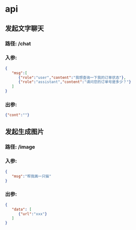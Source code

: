 # api 
## 发起文字聊天
### 路径: /chat
### 入参:

```json
{
   "msg":[
      {"role":"user","content":"我想查询一下我的订单状态"}, 
      {"role":"assistant","content":"请问您的订单号是多少？"}
   ]
}
```

### 出参:

```json
{"cont":""}
```

## 发起生成图片
### 路径: /image
### 入参:

```json
{
   "msg":"帮我画一只猫"
}
```

### 出参:
```json
{
   "data": [
      {"url":"xxx"}
   ]
}
```
